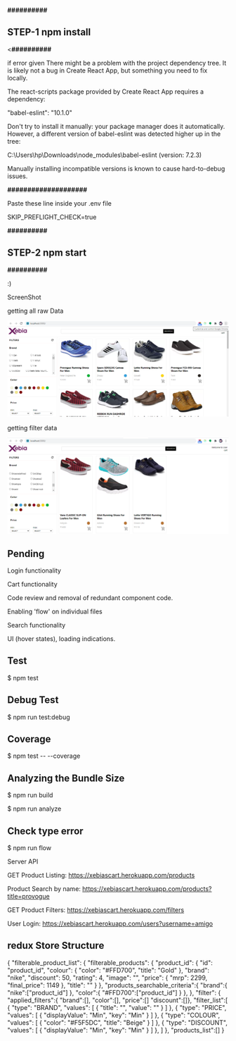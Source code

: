 <p><b>##########</b></p>
<h2>STEP-1 npm install</h2>
<p><<b>##########</b></p>

<p>if error given 
There might be a problem with the project dependency tree.
It is likely not a bug in Create React App, but something you need to fix locally.</p>

<p>The react-scripts package provided by Create React App requires a dependency:</p>

  "babel-eslint": "10.1.0"

<p>Don't try to install it manually: your package manager does it automatically.
However, a different version of babel-eslint was detected higher up in the tree:</p>

  C:\Users\hp\Downloads\node_modules\babel-eslint (version: 7.2.3)

<p>Manually installing incompatible versions is known to cause hard-to-debug issues.</p>


<b>####################</b>

Paste these line inside your .env file 

SKIP_PREFLIGHT_CHECK=true

<p><b>##########</b></p>
<h2>STEP-2 npm start</h2>
<p><b>##########</b></p>

:) 

ScreenShot

getting all raw Data 

![alt text](src/assets/1.png)

getting filter data 

![alt text](src/assets/2.png)


<h2>Pending</h2>
<p>Login functionality</p>
<p>Cart functionality</p>
<p>Code review and removal of redundant component code.</p>
<p>Enabling 'flow' on individual files</p>
<p>Search functionality</p>
<p>UI (hover states), loading indications.</p>

<h2>Test</h2>
<p> $ npm test</p>
<h2>Debug Test</h2>
<p>$ npm run test:debug</p>
<h2>Coverage</h2>
<p>$ npm test -- --coverage</p>
<h2>Analyzing the Bundle Size</h2>
<p>$ npm run build</p>
<p>$ npm run analyze</p>
<h2>Check type error</h2>
<p>$ npm run flow</p>


<p>Server API</p>

GET Product Listing: https://xebiascart.herokuapp.com/products

Product Search by name: https://xebiascart.herokuapp.com/products?title=provogue

GET Product Filters: https://xebiascart.herokuapp.com/filters

User Login: https://xebiascart.herokuapp.com/users?username=amigo

<h2>redux Store Structure</h2> 

{
  "filterable_product_list": {
    "filterable_products": {
      "product_id": {
        "id": "product_id",
        "colour": {
          "color": "#FFD700",
          "title": "Gold"
        },
        "brand": "nike",
        "discount": 50,
        "rating": 4,
        "image": "",
        "price": {
          "mrp": 2299,
          "final_price": 1149
        },
        "title": ""
      }
    },
    "products_searchable_criteria":{
      "brand":{
        "nike":["product_id"]
      },
      "color":{
        "#FFD700":["product_id"]
      }
    },
  },
  "filter": {
    "applied_filters":{ "brand":[], "color":[], "price":[] "discount":[]},
    "filter_list":[
      {
        "type": "BRAND",
        "values": [ { "title": "",  "value": "" } ]
      },
      {
        "type": "PRICE",
        "values": [ { "displayValue": "Min", "key": "Min" } ]
      },
      {
        "type": "COLOUR",
        "values": [ { "color": "#F5F5DC", "title": "Beige" } ]
      },
      {
        "type": "DISCOUNT",
        "values": [ { "displayValue": "Min", "key": "Min" } ]
      },
    ]
  },
  "products_list":[]
}